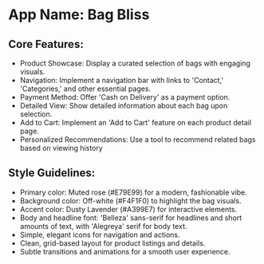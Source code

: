 # **App Name**: Bag Bliss

## Core Features:

- Product Showcase: Display a curated selection of bags with engaging visuals.
- Navigation: Implement a navigation bar with links to 'Contact,' 'Categories,' and other essential pages.
- Payment Method: Offer 'Cash on Delivery' as a payment option.
- Detailed View: Show detailed information about each bag upon selection.
- Add to Cart: Implement an 'Add to Cart' feature on each product detail page.
- Personalized Recommendations: Use a tool to recommend related bags based on viewing history

## Style Guidelines:

- Primary color: Muted rose (#E79E99) for a modern, fashionable vibe.
- Background color: Off-white (#F4F1F0) to highlight the bag visuals.
- Accent color: Dusty Lavender (#A399E7) for interactive elements.
- Body and headline font: 'Belleza' sans-serif for headlines and short amounts of text, with 'Alegreya' serif for body text.
- Simple, elegant icons for navigation and actions.
- Clean, grid-based layout for product listings and details.
- Subtle transitions and animations for a smooth user experience.